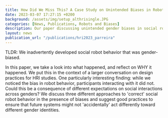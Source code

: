 ```yaml
---
title: How Did We Miss This? A Case Study on Unintended Biases in Robot Social Behavior
date: 2023-03-07 17:27:15 +0200
background: /assets/img/setup_althrisingle.JPG
categories: [News, Publications, Robots and Biases]
description: Our paper discussing unintended gender biases in social robot behavior was accepted to the alt.HRI track at HRI 2023.
layout: news
publication_url: "/publications/hri2023_parreira"
---
```


TLDR: We inadvertently developed social robot behavior that was gender-biased. 

In this paper, we take a look into what happened, and reflect on WHY it happened. We put this in the context of a larger conversation on design practices for HRI studies. One particularly interesting finding: while we noticed the bias in robot behavior, participants interacting with it did not. Could this be a consequence of different expectations on social interactions across genders?
We discuss three different approaches to 'correct' social robot behavior in the presence of biases and suggest good practices to ensure that future systems might not 'accidentally' act differently toward different gender identities. 